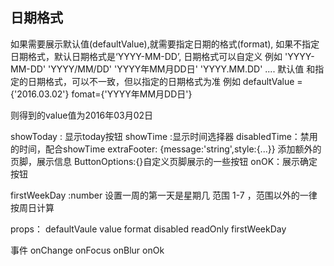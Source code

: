 ## 日期格式

如果需要展示默认值(defaultValue),就需要指定日期的格式(format), 如果不指定日期格式，默认日期格式是‘YYYY-MM-DD’,
日期格式可以自定义
例如  'YYYY-MM-DD'
      'YYYY/MM/DD'
      'YYYY年MM月DD日'
      'YYYY.MM.DD'
      ....
默认值 和指定的日期格式，可以不一致，但以指定的日期格式为准
例如  defaultValue ={'2016.03.02'} fomat={'YYYY年MM月DD日'}

则得到的value值为2016年03月02日

showToday : 显示today按钮
showTime  :显示时间选择器
disabledTime：禁用的时间，配合showTime
extraFooter: {message:'string',style:{...}} 添加额外的页脚，展示信息
ButtonOptions:{}自定义页脚展示的一些按钮
onOK：展示确定按钮


firstWeekDay :number   设置一周的第一天是星期几 范围 1-7 ，范围以外的一律按周日计算 

props：
defaultVaule
value
format
disabled
readOnly
firstWeekDay

事件
onChange
onFocus
onBlur
onOk

